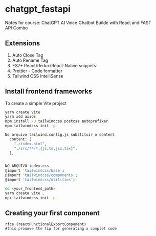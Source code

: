 # chatgpt_fastapi
Notes for course: ChatGPT AI Voice Chatbot Builde with React and FAST API Combo


## Extensions
1. Auto Close Tag
1. Auto Rename Tag
1. ES7+ React/Redux/React-Native snippets
1. Prettier - Code formatter
1. Tailwind CSS IntelliSense

## Install frontend frameworks

To create a simple Vite project
```bash
yarn create vite
yarn add axios
npm install -D tailwindcss postcss autoprefixer
npm tailwindcss init -p

No arquivo tailwind.config.js substituir o content
  content: [
    "./index.html",
    "./src/**/*.{js,ts,jsx,tsx}",
  ],


NO ARQUIVO index.css
@import 'tailwindcss/base';
@import 'tailwindcss/components';
@import 'tailwindcss/utilities';
```

```bash
cd <your_frontend_path>
yarn create vite .
npx tailwindcss init -p
```

## Creating your first component
```
rfce (reactFunctionalExportComponent)
#this promove the tip for generating a complet code


```